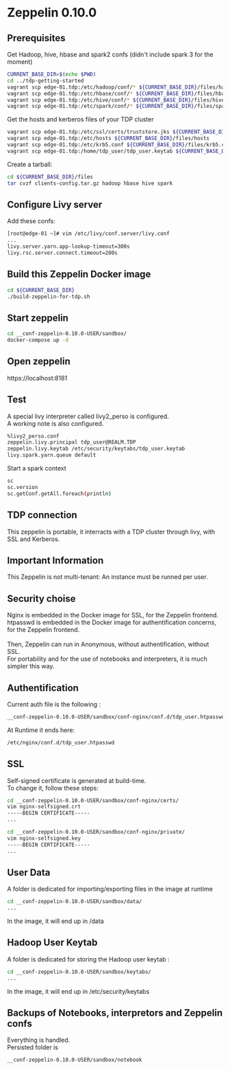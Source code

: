 # Zeppelin 0.10.0 #

## Prerequisites ##

Get Hadoop, hive, hbase and spark2 confs (didn't include spark 3 for the moment)
```bash
CURRENT_BASE_DIR=$(echo $PWD)
cd ../tdp-getting-started
vagrant scp edge-01.tdp:/etc/hadoop/conf/* ${CURRENT_BASE_DIR}/files/hadoop/
vagrant scp edge-01.tdp:/etc/hbase/conf/* ${CURRENT_BASE_DIR}/files/hbase/
vagrant scp edge-01.tdp:/etc/hive/conf/* ${CURRENT_BASE_DIR}/files/hive/
vagrant scp edge-01.tdp:/etc/spark/conf/* ${CURRENT_BASE_DIR}/files/spark/
```
Get the hosts and kerberos files of your TDP cluster
```bash
vagrant scp edge-01.tdp:/etc/ssl/certs/truststore.jks ${CURRENT_BASE_DIR}/files/truststore.jks
vagrant scp edge-01.tdp:/etc/hosts ${CURRENT_BASE_DIR}/files/hosts
vagrant scp edge-01.tdp:/etc/krb5.conf ${CURRENT_BASE_DIR}/files/krb5.conf
vagrant scp edge-01.tdp:/home/tdp_user/tdp_user.keytab ${CURRENT_BASE_DIR}/__conf-zeppelin-0.10.0-USER/sandbox/keytabs/tdp_user.keytab
```
Create a tarball:
```bash
cd ${CURRENT_BASE_DIR}/files
tar cvzf clients-config.tar.gz hadoop hbase hive spark
```

## Configure Livy server ##

Add these confs:

```bash
[root@edge-01 ~]# vim /etc/livy/conf.server/livy.conf
...
livy.server.yarn.app-lookup-timeout=300s
livy.rsc.server.connect.timeout=200s
```

## Build this Zeppelin Docker image ##

```bash
cd ${CURRENT_BASE_DIR}
./build-zeppelin-for-tdp.sh
```

## Start zeppelin ##

```bash
cd __conf-zeppelin-0.10.0-USER/sandbox/
docker-compose up -d
```

## Open zeppelin ##

https://localhost:8181

## Test ##

A special livy interpreter called livy2_perso is configured.\
A working note is also configured.

```bash
%livy2_perso.conf
zeppelin.livy.principal tdp_user@REALM.TDP
zeppelin.livy.keytab /etc/security/keytabs/tdp_user.keytab
livy.spark.yarn.queue default
```

Start a spark context
```bash
sc
sc.version
sc.getConf.getAll.foreach(println)
```

## TDP connection ##

This zeppelin is portable, it interracts with a TDP cluster through livy, with SSL and Kerberos.

## Important Information ##

This Zeppelin is not multi-tenant: An instance must be runned per user.

## Security choise ##

Nginx is embedded in the Docker image for SSL, for the Zeppelin frontend.\
htpasswd is embedded in the Docker image for authentification concerns, for the Zeppelin frontend.\
\
Then, Zeppelin can run in Anonymous, without authentification, without SSL.\
For portability and for the use of notebooks and interpreters, it is much simpler this way.

## Authentification ##

Current auth file is the following :
```bash
__conf-zeppelin-0.10.0-USER/sandbox/conf-nginx/conf.d/tdp_user.htpasswd
```
At Runtime it ends here:
```bash
/etc/nginx/conf.d/tdp_user.htpasswd
```

## SSL ##

Self-signed certificate is generated at build-time.\
To change it, follow these steps:

```bash
cd __conf-zeppelin-0.10.0-USER/sandbox/conf-nginx/certs/
vim nginx-selfsigned.crt 
-----BEGIN CERTIFICATE-----
...
```

```bash
cd __conf-zeppelin-0.10.0-USER/sandbox/conf-nginx/private/
vim nginx-selfsigned.key 
-----BEGIN CERTIFICATE-----
...
```

## User Data ##

A folder is dedicated for importing/exporting files in the image at runtime
```bash
cd __conf-zeppelin-0.10.0-USER/sandbox/data/
...
```
In the image, it will end up in /data

## Hadoop User Keytab ##

A folder is dedicated for storing the Hadoop user keytab :
```bash
cd __conf-zeppelin-0.10.0-USER/sandbox/keytabs/
...
```
In the image, it will end up in /etc/security/keytabs

## Backups of Notebooks, interpretors and Zeppelin confs ##

Everything is handled.\
Persisted folder is
```bash
__conf-zeppelin-0.10.0-USER/sandbox/notebook
```
